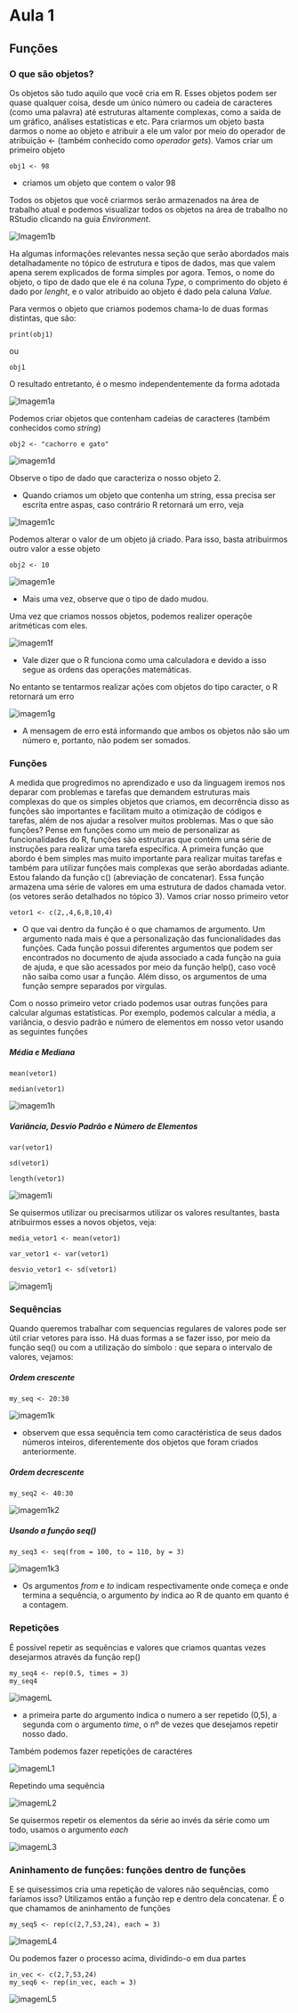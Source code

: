 # Aula 1
## Funções

### O que são objetos?
Os objetos são tudo aquilo que você cria em R. Esses objetos podem ser quase qualquer coisa, desde um único número ou cadeia de caracteres (como uma palavra) até estruturas altamente complexas, como a saída de um gráfico, análises estatísticas e etc.
Para criarmos um objeto basta darmos o nome ao objeto e atribuir a ele um valor por meio do operador de atribuição <- (também conhecido como *operador gets*). Vamos criar um primeiro objeto
  
    obj1 <- 98
  
* criamos um objeto que contem o valor 98

Todos os objetos que você criarmos serão armazenados na área de trabalho atual e podemos visualizar todos os objetos na área de trabalho no RStudio clicando na guia *Environment*.

![Imagem1b](https://user-images.githubusercontent.com/96084042/168702888-07935538-b338-4ddd-881c-e711b0d8dd53.png)

Ha algumas informações relevantes nessa seção que serão abordados mais detalhadamente no tópico de estrutura e tipos de dados, mas que valem apena serem explicados de forma simples por agora. Temos, o nome do objeto, o tipo de dado que ele é na coluna *Type*, o comprimento do objeto é dado por *lenght*, e o valor atribuido ao objeto é dado pela caluna *Value*.


Para vermos o objeto que criamos podemos chama-lo de duas formas distintas, que são:

    print(obj1) 

ou

    obj1 
    
O resultado entretanto, é o mesmo independentemente da forma adotada

![Imagem1a](https://user-images.githubusercontent.com/96084042/168704073-80b62640-da79-4bb9-8510-808f2ed7e7fa.png)


Podemos criar objetos que contenham cadeias de caracteres (também conhecidos como *string*) 

    obj2 <- "cachorro e gato"
    
![imagem1d](https://user-images.githubusercontent.com/96084042/168705819-23336469-7d30-479e-9e06-8a3cbbcd68d9.png)

Observe o tipo de dado que caracteriza o nosso objeto 2.

* Quando criamos um objeto que contenha um string, essa precisa ser escrita entre aspas, caso contrário R retornará um erro, veja

![Imagem1c](https://user-images.githubusercontent.com/96084042/168705107-54acd40c-5bb4-45f8-b62f-80a1d5ba86b4.png)


Podemos alterar o valor de um objeto já criado. Para isso, basta atribuirmos outro valor a esse objeto

    obj2 <- 10 
    
 ![imagem1e](https://user-images.githubusercontent.com/96084042/168705917-66665c78-1c62-4b6b-9776-0d7e6b654de6.png)

* Mais uma vez, observe que o tipo de dado mudou.




Uma vez que criamos nossos objetos, podemos realizer operaçõe aritméticas com eles. 

![imagem1f](https://user-images.githubusercontent.com/96084042/168835147-23bdc6a6-1416-42e2-a4ff-4cc26fe09752.png)


* Vale dizer que o R funciona como uma calculadora e devido a isso segue as ordens das operações matemáticas. 


No entanto se tentarmos realizar ações com objetos do tipo caracter, o R retornará um erro

![imagem1g](https://user-images.githubusercontent.com/96084042/168837016-38bd2508-abc6-4a35-8d80-fd29ac7e8c86.png)

* A mensagem de erro está informando que ambos os objetos não são um número e, portanto, não podem ser somados.


### Funções
A medida que progredimos no aprendizado e uso da linguagem iremos nos deparar com problemas e tarefas que demandem estruturas mais complexas do que os simples objetos que criamos, em decorrência disso as funções são importantes e facilitam muito a otimização de códigos e tarefas, além de nos ajudar a resolver muitos problemas. Mas o que são funções? Pense em funções como um meio de personalizar as funcionalidades do R, funções são estruturas que contém uma série de instruções para realizar uma tarefa específica.
A primeira função que abordo é bem simples mas muito importante para realizar muitas tarefas e também para utilizar funções mais complexas que serão abordadas adiante. Estou falando da função c() (abreviação de concatenar). Essa função armazena uma série de valores em uma estrutura de dados chamada vetor. (os vetores serão detalhados no tópico 3). Vamos criar nosso primeiro vetor

    vetor1 <- c(2,,4,6,8,10,4)
    
* O que vai dentro da função é o que chamamos de argumento. Um argumento nada mais é que a personalização das funcionalidades das funções. Cada função possui diferentes argumentos que podem ser encontrados no documento de ajuda associado a cada função na guia de ajuda, e que são acessados por meio da função help(), caso você não saiba como usar a função. Além disso, os argumentos de uma função sempre separados por vírgulas. 


Com o nosso primeiro vetor criado podemos usar outras funções para calcular algumas estatísticas. Por exemplo, podemos calcular a média, a variância, o desvio padrão e número de elementos em nosso vetor usando as seguintes funções

##### Média e Mediana

    mean(vetor1) 
  
    median(vetor1)

![imagem1h](https://user-images.githubusercontent.com/96084042/168922037-e2fe6a25-7353-41ff-b6ad-fb71af1aac7a.png)


##### Variância, Desvio Padrão e Número de Elementos

    var(vetor1)
    
    sd(vetor1)
    
    length(vetor1)


![imagem1i](https://user-images.githubusercontent.com/96084042/168922473-8a6f76da-8e7f-45c2-9d93-9845708c974b.png)


Se quisermos utilizar ou precisarmos utilizar os valores resultantes, basta atribuirmos esses a novos objetos, veja: 

    media_vetor1 <- mean(vetor1)
    
    var_vetor1 <- var(vetor1)
    
    desvio_vetor1 <- sd(vetor1)



![imagem1j](https://user-images.githubusercontent.com/96084042/168925634-885704b4-8e33-4b6b-8dd1-c383d321777f.png)


### Sequências
Quando queremos trabalhar com sequencias regulares de valores pode ser útil criar vetores para isso. Há duas formas a se fazer isso, por meio da função seq() ou com a utilização do símbolo : que separa o intervalo de valores, vejamos: 

##### Ordem crescente
    my_seq <- 20:30

![imagem1k](https://user-images.githubusercontent.com/96084042/169661003-2643f1b8-c124-4e42-8150-37086723632c.png)
* observem que essa sequência tem como caractéristica de seus dados números inteiros, diferentemente dos objetos que foram criados anteriormente. 

##### Ordem decrescente
    my_seq2 <- 40:30 

![imagem1k2](https://user-images.githubusercontent.com/96084042/169661042-40c358e8-42d0-4bf3-bc7b-7d4c99286197.png)


##### Usando a função seq()
    my_seq3 <- seq(from = 100, to = 110, by = 3) 

![imagem1k3](https://user-images.githubusercontent.com/96084042/169661045-73f25e81-50a3-4d57-a17b-859d7b486d6f.png)

* Os argumentos *from* e *to* indicam respectivamente onde começa e onde termina a sequência, o argumento *by* indica ao R de quanto em quanto é a contagem.


### Repetições
É possível repetir as sequências e valores que criamos quantas vezes desejarmos através da função rep()

    my_seq4 <- rep(0.5, times = 3)
    my_seq4
    
 ![imagemL](https://user-images.githubusercontent.com/96084042/169661428-f4b1262b-d4ca-4312-9915-27b7567b1835.png)   
    
* a primeira parte do argumento indica o numero a ser repetido (0,5), a segunda com o argumento *time*, o nº de vezes que desejamos repetir nosso dado.


Também podemos fazer repetições de caractéres

![imagemL1](https://user-images.githubusercontent.com/96084042/169662029-c22d0ab6-34ed-470f-9806-df0c6bc059c0.png)


Repetindo uma sequência

![imagemL2](https://user-images.githubusercontent.com/96084042/169662079-6d2829fd-5fac-402a-a614-2eeb6bfa0ed4.png)

Se quisermos repetir os elementos da série ao invés da série como um todo, usamos o argumento *each* 

![imagemL3](https://user-images.githubusercontent.com/96084042/169662162-0608ee06-9f40-4518-9ba9-d68d7cfa1a47.png)


### Aninhamento de funções: funções dentro de funções 
E se quisessimos cria uma repetição de valores não sequências, como faríamos isso? Utilizamos então a função rep e dentro dela concatenar. É o que chamamos de aninhamento de funções

    my_seq5 <- rep(c(2,7,53,24), each = 3)

![ImagemL4](https://user-images.githubusercontent.com/96084042/169899928-f6f3c1f3-c13a-47cd-b227-71176b47e70e.png)


Ou podemos fazer o processo acima, dividindo-o em dua partes 

    in_vec <- c(2,7,53,24)
    my_seq6 <- rep(in_vec, each = 3) 


![imagemL5](https://user-images.githubusercontent.com/96084042/169900357-898c76b8-e271-4d8b-844c-c2fa948bd764.png)
